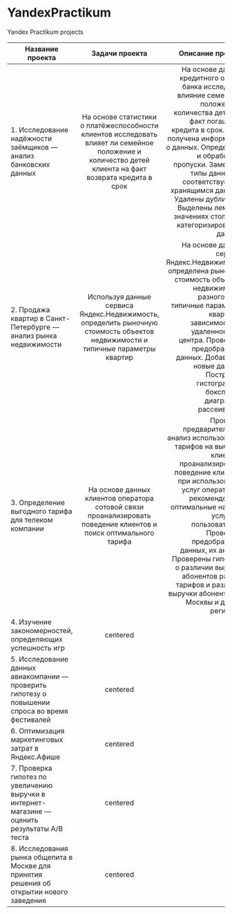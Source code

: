 # YandexPractikum
Yandex Practikum projects

| Название проекта        | Задачи проекта           | Описание проекта  |
| ------------- |:-------------:| -----:|
| 1. Исследование надёжности заёмщиков — анализ банковских данных      | На основе статистики о платёжеспособности клиентов исследовать влияет ли семейное положение и количество детей клиента на факт возврата кредита в срок | На основе данных кредитного отдела банка исследовал влияние семейного положения и количества детей на факт погашения кредита в срок. Была получена информация о данных. Определены и обработаны пропуски. Заменены типы данных на соответствующие хранящимся данным. Удалены дубликаты. Выделены леммы в значениях столбца и категоризированны данные. |
| 2. Продажа квартир в Санкт-Петербурге — анализ рынка недвижимости      | Используя данные сервиса Яндекс.Недвижимость, определить рыночную стоимость объектов недвижимости и типичные параметры квартир      |   На основе данных сервиса Яндекс.Недвижимость определена рыночная стоимость объектов недвижимости разного типа, типичные параметры квартир, в зависимости от удаленности от центра. Проведена предобработка данных. Добавлены новые данные. Построены гистограммы, боксплоты, диаграммы рассеивания. |
| 3. Определение выгодного тарифа для телеком компании | На основе данных клиентов оператора сотовой связи проанализировать поведение клиентов и поиск оптимального тарифа     |Проведен предварительный анализ использования тарифов на выборке клиентов, проанализировано поведение клиентов при использовании услуг оператора и рекомендованы оптимальные наборы услуг для пользователей. Проведена предобработка данных, их анализ. Проверены гипотезы о различии выручки абонентов разных тарифов и различии выручки абонентов из Москвы и других регионов. |
| 4. Изучение закономерностей, определяющих успешность игр      | centered      |   $12 |
| 5. Исследование данных авиакомпании — проверить гипотезу о повышении спроса во время фестивалей      | centered      |   $12 |
| 6. Оптимизация маркетинговых затрат в Яндекс.Афише      | centered      |   $12 |
| 7. Проверка гипотез по увеличению выручки в интернет-магазине — оценить результаты A/B теста      | centered      |   $12 |
| 8. Исследования рынка общепита в Москве для принятия решения об открытии нового заведения      | centered      |   $12 |
